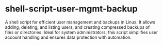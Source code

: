 # shell-script-user-mgmt-backup
A shell script for efficient user management and backups in Linux. It allows adding, deleting, and listing users, and creating compressed backups of files or directories. Ideal for system administrators, this script simplifies user account handling and ensures data protection with automation.
